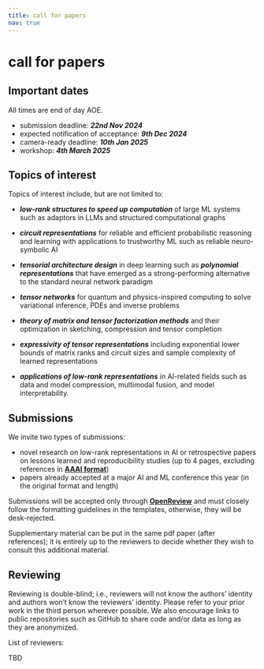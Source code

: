 ```yaml
---
title: call for papers
nav: true
---
```


# call for papers

## Important dates
All times are end of day AOE.
 - submission deadline: ***22nd Nov 2024***
 - expected notification of acceptance: ***9th Dec 2024***
 - camera-ready deadline: ***10th Jan 2025***
 - workshop: ***4th March 2025***


## Topics of interest

Topics of interest include, but are not limited to:

- ***low-rank structures to speed up computation*** of large ML systems such as adaptors in LLMs and structured computational graphs

- ***circuit representations*** for reliable and efficient probabilistic reasoning and learning with applications to trustworthy ML such as reliable neuro-symbolic AI

- ***tensorial architecture design*** in deep learning such as ***polynomial representations*** that have emerged as a strong-performing alternative to the standard neural network paradigm

- ***tensor networks*** for quantum and physics-inspired computing to solve variational inference, PDEs and inverse problems

- ***theory of matrix and tensor factorization methods*** and their optimization in sketching, compression and tensor completion

- ***expressivity of tensor representations*** including exponential lower bounds of matrix ranks and circuit sizes and sample complexity of learned representations

- ***applications of low-rank representations*** in AI-related fields such as data and model compression, multimodal fusion, and model interpretability. 

## Submissions

We invite two types of submissions:

- novel research on low-rank representations in AI or retrospective papers on lessons learned and reproducibility studies (up to 4 pages, excluding references in [**AAAI format**](https://aaai.org/conference/aaai/aaai-25/))
- papers already accepted at a major AI and ML conference this year (in the original format and length)

Submissions will be accepted only through [**OpenReview**](https://openreview.net/group?id=AAAI.org/2025/Workshop/CoLoRAI) and must closely follow the formatting guidelines in the templates, otherwise, they will be desk-rejected. 

Supplementary material can be put in the same pdf paper (after references); it is entirely up to the reviewers to decide whether they wish to consult this additional material.

## Reviewing

Reviewing is double-blind; i.e., reviewers will not know the authors’ identity and authors won’t know the reviewers’ identity. 
Please refer to your prior work in the third person wherever possible. We also encourage links to public repositories such as GitHub to share code and/or data as long as they are anonymized.

List of reviewers:

TBD


